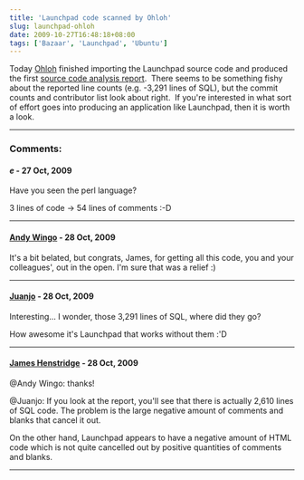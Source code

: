 ```yaml
---
title: 'Launchpad code scanned by Ohloh'
slug: launchpad-ohloh
date: 2009-10-27T16:48:18+08:00
tags: ['Bazaar', 'Launchpad', 'Ubuntu']
---
```


Today [Ohloh](http://www.ohloh.net/) finished importing the Launchpad
source code and produced the first [source code analysis
report](https://www.ohloh.net/p/launchpad/analyses/latest "Launchpad.net Code Analysis"). 
There seems to be something fishy about the reported line counts (e.g.
-3,291 lines of SQL), but the commit counts and contributor list look
about right.  If you\'re interested in what sort of effort goes into
producing an application like Launchpad, then it is worth a look.

---
### Comments:
#### *e* - <time datetime="2009-10-27 20:41:29">27 Oct, 2009</time>

Have you seen the perl language?

3 lines of code -\> 54 lines of comments :-D

---
#### [Andy Wingo](http://wingolog.org/) - <time datetime="2009-10-28 03:22:51">28 Oct, 2009</time>

It\'s a bit belated, but congrats, James, for getting all this code, you
and your colleagues\', out in the open. I\'m sure that was a relief :)

---
#### [Juanjo](http://rambleon.usebox.net/) - <time datetime="2009-10-28 05:41:44">28 Oct, 2009</time>

Interesting\... I wonder, those 3,291 lines of SQL, where did they go?

How awesome it\'s Launchpad that works without them :\'D

---
#### [James Henstridge](http://blogs.gnome.org/jamesh/) - <time datetime="2009-10-28 10:53:32">28 Oct, 2009</time>

\@Andy Wingo: thanks!

\@Juanjo: If you look at the report, you\'ll see that there is actually
2,610 lines of SQL code. The problem is the large negative amount of
comments and blanks that cancel it out.

On the other hand, Launchpad appears to have a negative amount of HTML
code which is not quite cancelled out by positive quantities of comments
and blanks.

---
